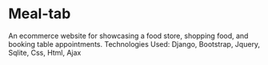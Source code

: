 # Meal-tab
An ecommerce website for showcasing a food store, shopping food, and booking table appointments.  Technologies Used: Django, Bootstrap, Jquery, Sqlite, Css, Html, Ajax
